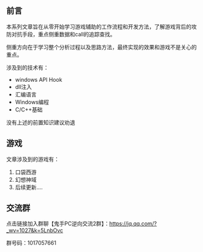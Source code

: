 ## 前言

本系列文章旨在从零开始学习游戏辅助的工作流程和开发方法，了解游戏背后的攻防对抗手段，重点侧重数据和call的追踪查找。

侧重方向在于学习整个分析过程以及思路方法，最终实现的效果和游戏不是关心的重点。

涉及到的技术有：

- windows API Hook
- dll注入
- 汇编语言
- Windows编程
- C/C++基础

没有上述的前置知识建议劝退

## 游戏

文章涉及到的游戏有：

1. 口袋西游
2. 幻想神域
3. 后续更新....


## 交流群

 点击链接加入群聊【鬼手PC逆向交流2群】：https://jq.qq.com/?_wv=1027&k=5LnbOvc 

群号码：1017057661